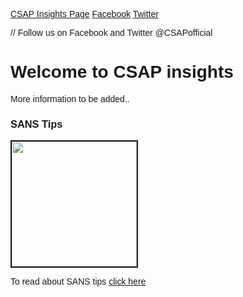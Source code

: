 <head>
<meta name="viewport" content="width=device-width, initial-scale=1">
<style>
body {
  font-family: Arial, Helvetica, sans-serif;
}

.pill-nav a {
  display: inline-block;
  color: black;
  text-align: center;
  padding: 14px;
  text-decoration: none;
  font-size: 17px;
  border-radius: 5px;
}

.pill-nav a:hover {
  background-color: #ddd;
  color: black;
}

.pill-nav a.active {
  background-color: dodgerblue;
  color: white;
}
</style>
</head>
<body>

<div class="pill-nav">
  <a class="active" href="#CSAP Insights Page">CSAP Insights Page</a>
  <a href="https://facebook.com/csapofficial">Facebook</a>
  <a href="https://facebook.com/csapofficial">Twitter</a>
</div>

// Follow us on Facebook and Twitter @CSAPofficial

# Welcome to CSAP insights

More information to be added..



### SANS Tips
<a href="https://github.com/csapofficial/insights/blob/master/SANS%20free%20tools.pdf"><img border="2" alt="" src="https://user-images.githubusercontent.com/64637338/81290124-2e8dc000-9070-11ea-9375-ae4caa80809a.jpg" width="200" height="200"></a>
<p>To read about SANS tips <a href="https://github.com/csapofficial/insights/blob/master/SANS%20free%20tools.pdf">click here</a></p>





